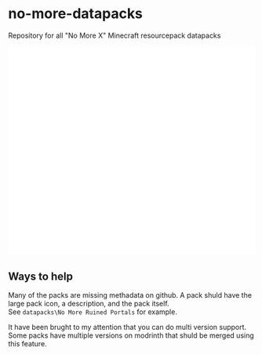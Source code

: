 # no-more-datapacks
Repository for all "No More X" Minecraft resourcepack datapacks

<img src="collections.svg" alt="collections">

## Ways to help

Many of the packs are missing methadata on github. A pack shuld have the large pack icon, a description, and the pack itself.\
See `datapacks\No More Ruined Portals` for example.

It have been brught to my attention that you can do multi version support. Some packs have multiple versions on modrinth that shuld be merged using this feature.